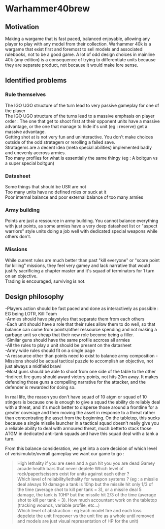# Warhammer40brew

## Motivation 
Making a wargame that is fast paced, balanced enjoyable, allowing any player to play with any model from their collection. Warhammer 40k is a wargame that exist first and foremost to sell models and associated rulebooks, not to be a good game. 
A lot of odd design choices in mainline 40k (any edition) is a consequence of trying to differentiate units because they are separate product, not because it would make lore sense.  
 
   
## Identified problems

### Rule themselves           
The IGO UGO structure of the turn lead to very passive gameplay for one of the player       
The IGO UGO structure of the turns lead to a massive emphasis on player order : The one that get to shoot first at their opponent units have a massive advantage, or the one that manage to hide it's unit (eg  : reserve) get a massive advantage.           
Getting shot at is not very fun and uninteractive. You don't make choices outside of the odd stratagem or rerolling a failed save.          
Stratagems are a decent idea (meta special abilities) implemented badly and unevenly accross armies.            
Too many profiles for what is essentially the same thingy (eg : A boltgun vs a super special boltgun)                

### Datasheet
Some things that should be USR are not                    
Too many units have no defined roles or suck at it                    
Poor internal balance and poor external balance of too many armies                      
 
### Army building
Points are just a ressource in army building. You cannot balance everything with just points, as some armies have a very deep datasheet list or "aspect warriors" style units doing a job well with dedicated special weapons while others don't.     
    
### Missions          
While current rules are much better than past "kill everyone" or "score point for killing" missions, they feel very gamey and lack narrative that would justify sacrificing a chapter master and it's squad of terminators for 1 turn on an objective.              
Trading is encouraged, surviving is not.        

## Design philosophy 

-Players action should be fast paced and done as interactively as possible : EG being LOTR, Kill Team         
-Armies should have playstyles that separate them from each others             
-Each unit should have a role that their rules allow them to do well, so that balance can come from points/other ressource spending and not making a garbage unit so cheap that their new role become being a filler.      
-Similar guns should have the same profile accross all armies      
-All the rules to play a unit should be present on the datasheet         
-Army wide rules should fit on a single page          
-A ressource other than points need to exist to balance army composition
-Missions should be actual tactical puzzle to accomplish an objective, not just always a midfield brawl            
-Most guns should be able to shoot from one side of the table to the other    
-Indirect fire guns should award victory points, not hits 20m away. It makes defending those guns a compelling narrative for the attacker, and the defender is rewarded for doing so.             
    
In real life, the reason you don't have squad of 10 atgm or squad of 10 stingers is because one is enough to give a squad the ability do reliably deal with a threat, and it's much better to disperse those around a frontline for a greater coverage and then moving the asset in response to a threat rather than concentrating the asset from the beginning. 
On the tabletop, this sucks because a single missile launcher in a tactical squad doesn't really give you a reliable ability to deal with armoured threat, much betterto stack those ATGM in dedicated anti-tank squads and have this squad deal with a tank a turn.             
    
From this balance consideration, we get into a core decision of which level of verisimulute/overall gameplay we want our game to go : 
>High lethality if you are seen and a gun hit you you are dead
>Gamey arcade health bars that never deplete
>Which level of rock/paper/scissors exist for units against each other ?   
>Which level of reliability/lethality for weapon systems ? (eg : a missile deal always 10 damage a tank is 10hp but the missile hit only 1/3 of the time (average shot to kill per tank = 3), or a missile deal 5 damage, the tank is 10HP but the missile hit 2/3 of the time (average shot to kill per tank = 3).
>How much accountant work on the tabletop (tracking wounds, variable profile, etc...)    
>Which level of abstraction : eg Each model fire and each loss depelete the unit firepower vs the unit fire as a whole until removed and models are just visual representation of HP for the unit)
 



 
